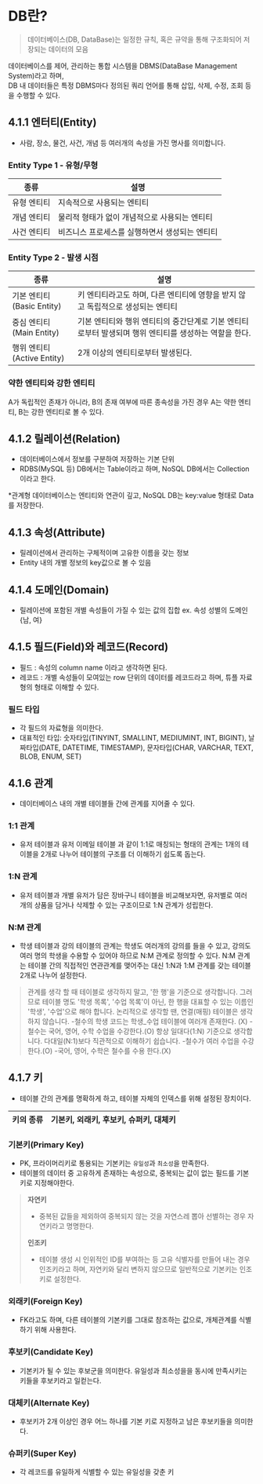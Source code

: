 # DB란?

> 데이터베이스(DB, DataBase)는 일정한 규칙, 혹은 규약을 통해 구조화되어 저장되는 데이터의 모음 

데이터베이스를 제어, 관리하는 통합 시스템을 DBMS(DataBase Management System)라고 하며,<br>
DB 내 데이터들은 특정 DBMS마다 정의된 쿼리 언어를 통해 삽입, 삭제, 수정, 조회 등을 수행할 수 있다. 

## 4.1.1 엔터티(Entity)
- 사람, 장소, 물건, 사건, 개념 등 여러개의 속성을 가진 명사를 의미합니다. 

### Entity Type 1 - 유형/무형
|종류|설명|
|---|---|
|유형 엔티티|지속적으로 사용되는 엔티티|
|개념 엔티티|물리적 형태가 없이 개념적으로 사용되는 엔티티|
|사건 엔티티|비즈니스 프로세스를 실행하면서 생성되는 엔티티|

### Entity Type 2 - 발생 시점
|종류|설명|
|--|--|
|기본 엔티티(Basic Entity)|키 엔티티라고도 하며, 다른 엔티티에 영향을 받지 않고 독립적으로 생성되는 엔티티|
|중심 엔티티(Main Entity)|기본 엔티티와 행위 엔티티의 중간단계로 기본 엔티티로부터 발생되며 행위 엔티티를 생성하는 역할을 한다.|
|행위 엔티티(Active Entity)|2개 이상의 엔티티로부터 발생된다.|

### 약한 엔티티와 강한 엔티티
A가 독립적인 존재가 아니라, B의 존재 여부에 따른 종속성을 가진 경우 A는 약한 엔티티, B는 강한 엔티티로 볼 수 있다.

## 4.1.2 릴레이션(Relation)
- 데이터베이스에서 정보를 구분하여 저장하는 기본 단위
- RDBS(MySQL 등) DB에서는 Table이라고 하며, NoSQL DB에서는 Collection이라고 한다.

*관계형 데이터베이스는 엔티티와 연관이 깊고, NoSQL DB는 key:value 형태로 Data를 저장한다.

## 4.1.3 속성(Attribute)
- 릴레이션에서 관리하는 구체적이며 고유한 이름을 갖는 정보
- Entity 내의 개별 정보의 key값으로 볼 수 있음

## 4.1.4 도메인(Domain)
- 릴레이션에 포함된 개별 속성들이 가질 수 있는 값의 집합 
ex. 속성 성별의 도메인 {남, 여}

## 4.1.5 필드(Field)와 레코드(Record)
- 필드 : 속성의 column name 이라고 생각하면 된다.
- 레코드 : 개별 속성들이 모여있는 row 단위의 데이터를 레코드라고 하며, 튜플 자료형의 형태로 이해할 수 있다.

### 필드 타입
- 각 필드의 자료형을 의미한다. 
- 대표적인 타입: 숫자타입(TINYINT, SMALLINT, MEDIUMINT, INT, BIGINT), 날짜타입(DATE, DATETIME, TIMESTAMP), 문자타입(CHAR, VARCHAR, TEXT, BLOB, ENUM, SET)

## 4.1.6 관계
- 데이터베이스 내의 개별 테이블들 간에 관계를 지어줄 수 있다.

### 1:1 관계
- 유저 테이블과 유저 이메일 테이블 과 같이 1:1로 매칭되는 형태의 관계는 1개의 테이블을 2개로 나누어 테이블의 구조를 더 이해하기 쉽도록 돕는다.

### 1:N 관계
- 유저 테이블과 개별 유저가 담은 장바구니 테이블을 비교해보자면, 유저별로 여러 개의 상품을 담거나 삭제할 수 있는 구조이므로 1:N 관계가 성립한다. 

### N:M 관계
- 학생 테이블과 강의 테이블의 관계는 학생도 여러개의 강의를 들을 수 있고, 강의도 여러 명의 학생을 수용할 수 있어야 하므로 N:M 관계로 정의할 수 있다.
N:M 관계는 테이블 간의 직접적인 연관관계를 맺어주는 대신 1:N과 1:M 관계를 갖는 테이블 2개로 나누어 설정한다.

> 관계를 생각 할 때 테이블로 생각하지 말고, '한 행'을 기준으로 생각합니다. 그러므로 테이블 명도 '학생 목록', '수업 목록'이 아닌, 한 행을 대표할 수 있는 이름인 '학생', '수업'으로 해야 합니다.
논리적으로 생각할 땐, 연결(매핑) 테이블은 생각하지 않습니다.
-철수의 학생 코드는 학생_수업 테이블에 여러개 존재한다. (X)
-철수는 국어, 영어, 수학 수업을 수강한다.(O)
항상 일대다(1:N) 기준으로 생각합니다. 다대일(N:1)보다 직관적으로 이해하기 쉽습니다.
-철수가 여러 수업을 수강한다.(O)
-국어, 영어, 수학은 철수를 수용 한다.(X)

## 4.1.7 키
- 테이블 간의 관계를 명확하게 하고, 테이블 자체의 인덱스를 위해 설정된 장치이다. 

|키의 종류|기본키, 외래키, 후보키, 슈퍼키, 대체키|
|--|--|

### 기본키(Primary Key)
- PK, 프라이머리키로 통용되는 기본키는 `유일성`과 `최소성`을 만족한다. 
- 테이블의 데이터 중 고유하게 존재하는 속성으로, 중복되는 값이 없는 필드를 기본키로 지정해야한다.

>**자연키**
>- 중복된 값들을 제외하여 중복되지 않는 것을 자연스레 뽑아 선별하는 경우 자연키라고 명명한다.<br>
>
>**인조키**
>- 테이블 생성 시 인위적인 ID를 부여하는 등 고유 식별자를 만들어 내는 경우 인조키라고 하며, 자연키와 달리 변하지 않으므로 일반적으로 기본키는 인조키로 설정한다.

### 외래키(Foreign Key)
- FK라고도 하며, 다른 테이블의 기본키를 그대로 참조하는 값으로, 개체관계를 식별하기 위해 사용한다. 

### 후보키(Candidate Key)
- 기본키가 될 수 있는 후보군을 의미한다. 유일성과 최소성을을 동시에 만족시키는 키들을 후보키라고 일컫는다.

### 대체키(Alternate Key)
- 후보키가 2개 이상인 경우 어느 하나를 기본 키로 지정하고 남은 후보키들을 의미한다.

### 슈퍼키(Super Key)
- 각 레코드를 유일하게 식별할 수 있는 유일성을 갖춘 키
